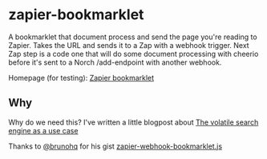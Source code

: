 # zapier-bookmarklet
A bookmarklet that document process and send the page you're reading to Zapier. Takes the URL and sends it to a Zap with a webhook trigger. Next Zap step is a code one that will do some document processing with cheerio before it's sent to a Norch /add-endpoint with another webhook.

Homepage (for testing): [Zapier bookmarklet](https://eklem.github.io/zapier-bookmarklet/)

## Why
Why do we need this? I've written a little blogpost about [The volatile search engine as a use case](https://medium.com/norch/the-volatile-search-engine-as-a-use-case-b6f29b9d82ee)

Thanks to [@brunohq](https://github.com/brunohq) for his gist [zapier-webhook-bookmarklet.js](https://gist.github.com/brunohq/52d73063540ffbf79a50d71601467870)
